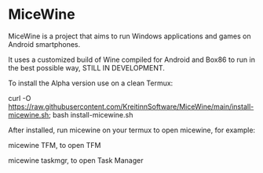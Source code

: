 # MiceWine
MiceWine is a project that aims to run Windows applications and games on Android smartphones.

It uses a customized build of Wine compiled for Android and Box86 to run in the best possible way, STILL IN DEVELOPMENT.

To install the Alpha version use on a clean Termux:

curl -O https://raw.githubusercontent.com/KreitinnSoftware/MiceWine/main/install-micewine.sh; bash install-micewine.sh

After installed, run micewine <program> on your termux to open micewine, for example: 

micewine TFM, to open TFM

micewine taskmgr, to open Task Manager
